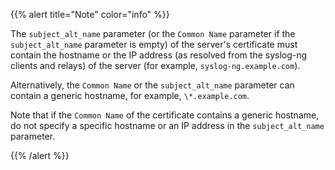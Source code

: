 ---
---
<!-- DISCLAIMER: This file is based on the syslog-ng Open Source Edition documentation https://github.com/balabit/syslog-ng-ose-guides/commit/2f4a52ee61d1ea9ad27cb4f3168b95408fddfdf2 and is used under the terms of The syslog-ng Open Source Edition Documentation License. The file has been modified by Axoflow. -->
{{% alert title="Note" color="info" %}}

The `subject_alt_name` parameter (or the `Common Name` parameter if the `subject_alt_name` parameter is empty) of the server's certificate must contain the hostname or the IP address (as resolved from the syslog-ng clients and relays) of the server (for example, `syslog-ng.example.com`).

Alternatively, the `Common Name` or the `subject_alt_name` parameter can contain a generic hostname, for example, `\*.example.com`.

Note that if the `Common Name` of the certificate contains a generic hostname, do not specify a specific hostname or an IP address in the `subject_alt_name` parameter.

{{% /alert %}}
